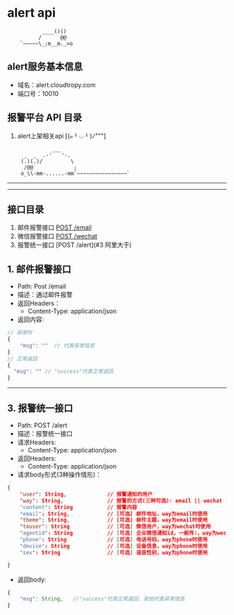 # **alert api**



               ____()()
              /      @@
        `~~~~~\_;m__m._>o 


## alert服务基本信息
* 域名：alert.cloudtropy.com
* 端口号：10010


## 报警平台 API 目录
1. alert上架相关api [(๑╹◡╹)ﾉ"""]

                  ___
         _  _  .-'   '-.
        (.)(.)/         \ 
         /@@             ;
        o_\\-mm-......-mm`~~~~~~~~~~~~~~~~`


---
---
## 接口目录
1. 邮件报警接口 [POST /email](#1)
2. 微信报警接口 [POST /wechat](#2)
3. 报警统一接口 [POST /alert](#3 阿里大于)

## 1. 邮件报警接口
* Path: Post /email
* 描述：通过邮件报警
* 返回Headers：
  * Content-Type: application/json
* 返回内容:

```javascript
// 异常时
{
    "msg": ""  // 代表异常信息
}
// 正常返回
{
  "msg": "" // "success"代表正常返回
}
```  

---
## 3. 报警统一接口
* Path: POST /alert
* 描述：报警统一接口
* 请求Headers: 
    * Content-Type: application/json
* 返回Headers:
    * Content-Type: application/json
* 请求body形式(3种操作情形)：

```json
{
    "user": String,             // 报警通知的用户
    "way": String,              // 报警的方式(三种可选): email || wechat || phone || all
    "content": String           // 报警内容
    "email": String,            // [可选] 邮件地址，way为email时使用
    "theme": String,            // [可选] 邮件主题，way为email时使用
    "touser": String            // [可选] 微信用户，way为wechat时使用
    "agentid": String           // [可选] 企业微信通知id，一般传1，way为wechat时使用
    "phone": String             // [可选] 电话号码，way为phone时使用
    "device": String            // [可选] 设备信息，way为phone时使用
    "sex": String               // [可选] 语音性别，way为phone时使用

}

```
* 返回body:

```javascript
{
    "msg": String,   //"success"代表正常返回，其他代表异常信息
}
```
    





